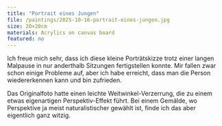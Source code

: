 ```yaml
---
title: "Portrait eines Jungen"
file: /paintings/2025-10-16-portrait-eines-jungen.jpg
size: 20×20cm
materials: Acrylics on canvas board
featured: no
---
```


Ich freue mich sehr, dass ich diese kleine Porträtskizze trotz einer langen Malpause in nur anderthalb Sitzungen fertigstellen konnte. Mir fallen zwar schon einige Probleme auf, aber ich habe erreicht, dass man die Person wiedererkennen kann und bin zufrieden.

Das Originalfoto hatte einen leichte Weitwinkel-Verzerrung, die zu einem etwas eigenartigen Perspektiv-Effekt führt. Bei einem Gemälde, wo Perspektive ja meist naturalistischer gewählt ist, finde ich das aber eigentlich ganz witzig.